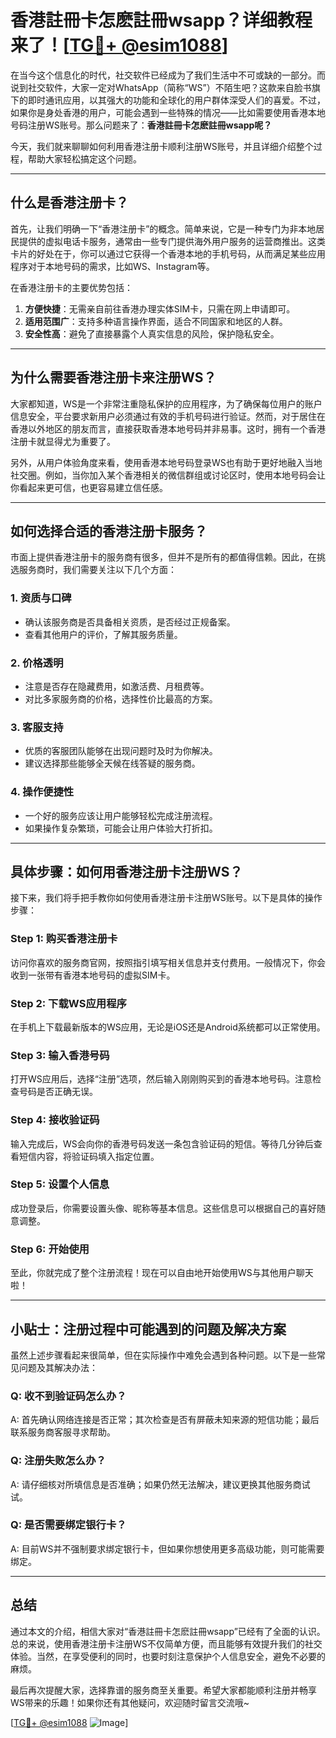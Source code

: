 # 香港註冊卡怎麽註冊wsapp？详细教程来了！[[TG💪+ @esim1088](https://t.me/s/esim1088)]

在当今这个信息化的时代，社交软件已经成为了我们生活中不可或缺的一部分。而说到社交软件，大家一定对WhatsApp（简称“WS”）不陌生吧？这款来自脸书旗下的即时通讯应用，以其强大的功能和全球化的用户群体深受人们的喜爱。不过，如果你是身处香港的用户，可能会遇到一些特殊的情况——比如需要使用香港本地号码注册WS账号。那么问题来了：**香港註冊卡怎麽註冊wsapp呢？**

今天，我们就来聊聊如何利用香港注册卡顺利注册WS账号，并且详细介绍整个过程，帮助大家轻松搞定这个问题。

---

## 什么是香港注册卡？

首先，让我们明确一下“香港注册卡”的概念。简单来说，它是一种专门为非本地居民提供的虚拟电话卡服务，通常由一些专门提供海外用户服务的运营商推出。这类卡片的好处在于，你可以通过它获得一个香港本地的手机号码，从而满足某些应用程序对于本地号码的需求，比如WS、Instagram等。

在香港注册卡的主要优势包括：

1. **方便快捷**：无需亲自前往香港办理实体SIM卡，只需在网上申请即可。
2. **适用范围广**：支持多种语言操作界面，适合不同国家和地区的人群。
3. **安全性高**：避免了直接暴露个人真实信息的风险，保护隐私安全。

---

## 为什么需要香港注册卡来注册WS？

大家都知道，WS是一个非常注重隐私保护的应用程序，为了确保每位用户的账户信息安全，平台要求新用户必须通过有效的手机号码进行验证。然而，对于居住在香港以外地区的朋友而言，直接获取香港本地号码并非易事。这时，拥有一个香港注册卡就显得尤为重要了。

另外，从用户体验角度来看，使用香港本地号码登录WS也有助于更好地融入当地社交圈。例如，当你加入某个香港相关的微信群组或讨论区时，使用本地号码会让你看起来更可信，也更容易建立信任感。

---

## 如何选择合适的香港注册卡服务？

市面上提供香港注册卡的服务商有很多，但并不是所有的都值得信赖。因此，在挑选服务商时，我们需要关注以下几个方面：

### 1. **资质与口碑**
   - 确认该服务商是否具备相关资质，是否经过正规备案。
   - 查看其他用户的评价，了解其服务质量。

### 2. **价格透明**
   - 注意是否存在隐藏费用，如激活费、月租费等。
   - 对比多家服务商的价格，选择性价比最高的方案。

### 3. **客服支持**
   - 优质的客服团队能够在出现问题时及时为你解决。
   - 建议选择那些能够全天候在线答疑的服务商。

### 4. **操作便捷性**
   - 一个好的服务应该让用户能够轻松完成注册流程。
   - 如果操作复杂繁琐，可能会让用户体验大打折扣。

---

## 具体步骤：如何用香港注册卡注册WS？

接下来，我们将手把手教你如何使用香港注册卡注册WS账号。以下是具体的操作步骤：

### Step 1: 购买香港注册卡
访问你喜欢的服务商官网，按照指引填写相关信息并支付费用。一般情况下，你会收到一张带有香港本地号码的虚拟SIM卡。

### Step 2: 下载WS应用程序
在手机上下载最新版本的WS应用，无论是iOS还是Android系统都可以正常使用。

### Step 3: 输入香港号码
打开WS应用后，选择“注册”选项，然后输入刚刚购买到的香港本地号码。注意检查号码是否正确无误。

### Step 4: 接收验证码
输入完成后，WS会向你的香港号码发送一条包含验证码的短信。等待几分钟后查看短信内容，将验证码填入指定位置。

### Step 5: 设置个人信息
成功登录后，你需要设置头像、昵称等基本信息。这些信息可以根据自己的喜好随意调整。

### Step 6: 开始使用
至此，你就完成了整个注册流程！现在可以自由地开始使用WS与其他用户聊天啦！

---

## 小贴士：注册过程中可能遇到的问题及解决方案

虽然上述步骤看起来很简单，但在实际操作中难免会遇到各种问题。以下是一些常见问题及其解决办法：

### Q: 收不到验证码怎么办？
A: 首先确认网络连接是否正常；其次检查是否有屏蔽未知来源的短信功能；最后联系服务商客服寻求帮助。

### Q: 注册失败怎么办？
A: 请仔细核对所填信息是否准确；如果仍然无法解决，建议更换其他服务商试试。

### Q: 是否需要绑定银行卡？
A: 目前WS并不强制要求绑定银行卡，但如果你想使用更多高级功能，则可能需要绑定。

---

## 总结

通过本文的介绍，相信大家对“香港註冊卡怎麽註冊wsapp”已经有了全面的认识。总的来说，使用香港注册卡注册WS不仅简单方便，而且能够有效提升我们的社交体验。当然，在享受便利的同时，也要时刻注意保护个人信息安全，避免不必要的麻烦。

最后再次提醒大家，选择靠谱的服务商至关重要。希望大家都能顺利注册并畅享WS带来的乐趣！如果你还有其他疑问，欢迎随时留言交流哦~

[[TG💪+ @esim1088](https://t.me/s/esim1088) ![Image](https://i.postimg.cc/4NQfJmqS/Snipaste-2025-05-13-00-14-12.png)]